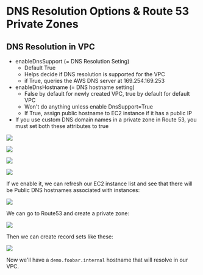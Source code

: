 # DNS Resolution Options & Route 53 Private Zones

## DNS Resolution in VPC

- enableDnsSupport (= DNS Resolution Seting)
    - Default True
    - Helps decide if DNS resolution is supported for the VPC
    - if True, queries the AWS DNS server at 169.254.169.253
- enableDnsHostname (= DNS hostname setting)
    - False by default for newly created VPC, true by default for default VPC
    - Won't do anything unless enable DnsSupport=True
    - If True, assign public hostname to EC2 instance if it has a public IP
- If you use custom DNS domain names in a private zone in Route 53, you must set both these attributes to true

![](2020-01-01-17-08-45.png)

![](2020-01-01-17-08-56.png)

![](2020-01-01-17-09-17.png)

![](2020-01-01-17-09-28.png)

If we enable it, we can refresh our EC2 instance list and see that there will be Public DNS hostnames associated with instances:

![](2020-01-01-17-11-59.png)

We can go to Route53 and create a private zone:

![](2020-01-01-17-12-41.png)

Then we can create record sets like these:

![](2020-01-01-17-13-43.png)

Now we'll have a `demo.foobar.internal` hostname that will resolve in our VPC.

